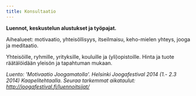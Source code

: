 ```yaml
---
title: Konsultaatio
---
```


**Luennot, keskustelun alustukset ja työpajat.**

Aihealueet: motivaatio, yhteisöllisyys, itseilmaisu, keho-mielen yhteys, jooga ja meditaatio.

Yhteisöille, ryhmille, yrityksille, kouluille ja (yli)opistoille. Hinta ja tuote räätälöidään yleisön ja tapahtuman mukaan.


*Luento: 'Motivaatio Joogamatolla'. Helsinki Joogafestival 2014 (1.- 2.3 2014) Kaapelitehtaalla. Seuraa tarkemmat aikataulut: http://joogafestival.fi/luennoitsijat/*
